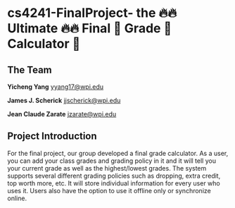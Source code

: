 # cs4241-FinalProject- the 🔥🔥 Ultimate 🔥🔥 Final 💪 Grade 💯 Calculator 🧮

## The Team
**Yicheng Yang** <yyang17@wpi.edu>

**James J. Scherick** <jjscherick@wpi.edu>

**Jean Claude Zarate** <jzarate@wpi.edu>

## Project Introduction
For the final project, our group developed a final grade calculator. As a user, you can add your class grades and grading policy in it and it will tell you your current grade as well as the highest/lowest grades. The system supports several different grading policies such as dropping, extra credit, top worth more, etc. It will store individual information for every user who uses it. Users also have the option to use it offline only or synchronize online.
